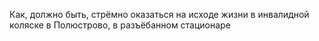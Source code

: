 Как, должно быть, стрёмно оказаться на исходе жизни в инвалидной коляске в Полюстрово, в разъёбанном стационаре